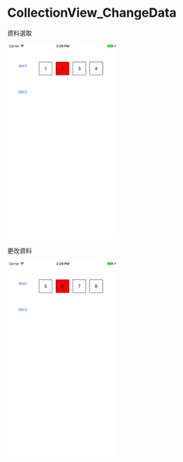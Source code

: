 # CollectionView_ChangeData

資料選取

<img src="https://github.com/s001582000/CollectionView_ChangeData/blob/master/DemoPhoto/資料選取.png" width="50%" height="50%" >

更改資料

<img src="https://github.com/s001582000/CollectionView_ChangeData/blob/master/DemoPhoto/更改資料.png" width="50%" height="50%" >

